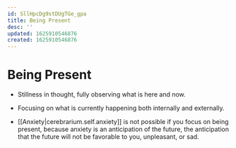 ```yaml
---
id: SllHpcDg9stDUgTGe_gpa
title: Being Present
desc: ''
updated: 1625910546876
created: 1625910546876
---
```



# Being Present

- Stillness in thought, fully observing what is here and now.
- Focusing on what is currently happening both internally and externally.

- [[Anxiety|cerebrarium.self.anxiety]] is not possible if you focus on being present, because anxiety is an anticipation of the future, the anticipation that the future will not be favorable to you, unpleasant, or sad.

